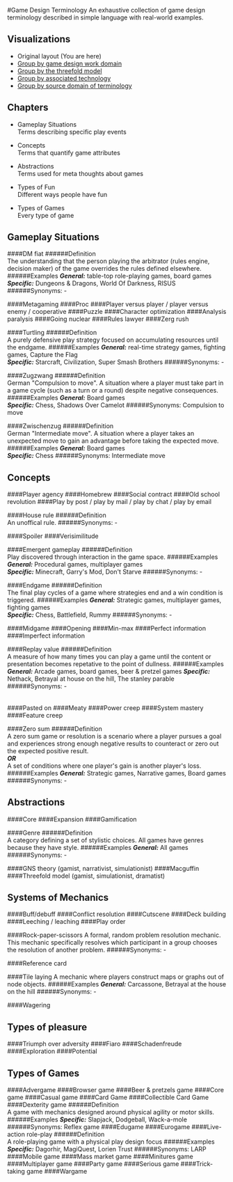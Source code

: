 #Game Design Terminology
An exhaustive collection of game design terminology described in simple language with real-world examples.

## Visualizations
* Original layout (You are here)
* [Group by game design work domain]()
* [Group by the threefold model]()
* [Group by associated technology]()
* [Group by source domain of terminology]()

## Chapters
* Gameplay Situations  
Terms describing specific play events

* Concepts  
Terms that quantify game attributes

* Abstractions  
Terms used for meta thoughts about games

* Types of Fun  
Different ways people have fun

* Types of Games  
Every type of game

## Gameplay Situations

####DM fiat
######Definition  
The understanding that the person playing the arbitrator (rules engine, decision maker) of the game overrides the rules defined elsewhere.
######Examples
***General:*** table-top role-playing games, board games  
***Specific:*** Dungeons & Dragons, World Of Darkness, RISUS
######Synonyms: -

####Metagaming
####Proc
####Player versus player / player versus enemy / cooperative
####Puzzle
####Character optimization
####Analysis paralysis
####Going nuclear
####Rules lawyer
####Zerg rush

####Turtling
######Definition  
A purely defensive play strategy focused on accumulating resources until the endgame.
######Examples
***General:*** real-time strategy games, fighting games, Capture the Flag  
***Specific:*** Starcraft, Civilization, Super Smash Brothers
######Synonyms: -

####Zugzwang
######Definition  
German "Compulsion to move". A situation where a player must take part in a game cycle (such as a turn or a round) despite negative consequences.
######Examples
***General:*** Board games  
***Specific:*** Chess, Shadows Over Camelot
######Synonyms: Compulsion to move

####Zwischenzug
######Definition  
German "Intermediate move". A situation where a player takes an unexpected move to gain an advantage before taking the expected move.
######Examples
***General:*** Board games  
***Specific:*** Chess
######Synonyms: Intermediate move

## Concepts
####Player agency
####Homebrew
####Social contract
####Old school revolution
####Play by post / play by mail / play by chat / play by email

####House rule
######Definition  
An unoffical rule.
######Synonyms: -

####Spoiler
####Verisimilitude

####Emergent gameplay
######Definition  
Play discovered through interaction in the game space.
######Examples
***General:*** Procedural games, multiplayer games  
***Specific:*** Minecraft, Garry's Mod, Don't Starve
######Synonyms: -

####Endgame
######Definition  
The final play cycles of a game where strategies end and a win condition is triggered.
######Examples
***General:*** Strategic games, multiplayer games, fighting games  
***Specific:*** Chess, Battlefield, Rummy
######Synonyms: -

####Midgame
####Opening
####Min-max
####Perfect information
####Imperfect information

####Replay value
######Definition  
A measure of how many times you can play a game until the content or presentation becomes repetative to the point of dullness.
######Examples
***General:*** Arcade games, board games, beer & pretzel games
***Specific:*** Nethack, Betrayal at house on the hill, The stanley parable
######Synonyms: -

######
####Pasted on
####Meaty
####Power creep
####System mastery
####Feature creep

####Zero sum
######Definition  
A zero sum game or resolution is a scenario where a player pursues a goal and experiences strong enough negative results to counteract or zero out the expected positive result.  
***OR***  
A set of conditions where one player's gain is another player's loss.
######Examples
***General:*** Strategic games, Narrative games, Board games
######Synonyms: -

## Abstractions
####Core
####Expansion
####Gamification

####Genre
######Definition  
A category defining a set of stylistic choices. All games have genres because they have style.
######Examples
***General:*** All games
######Synonyms: -

####GNS theory (gamist, narrativist, simulationist)
####Macguffin
####Threefold model (gamist, simulationist, dramatist)

## Systems of Mechanics
####Buff/debuff
####Conflict resolution
####Cutscene
####Deck building
####Leeching / leaching
####Play order

####Rock-paper-scissors
A formal, random problem resolution mechanic. This mechanic specifically resolves which participant in a group chooses the resolution of another problem.
######Synonyms: -

####Reference card

####Tile laying
A mechanic where players construct maps or graphs out of node objects.
######Examples
***General:*** Carcassone, Betrayal at the house on the hill
######Synonyms: -

####Wagering

## Types of pleasure
####Triumph over adversity
####Fiaro
####Schadenfreude
####Exploration
####Potential

## Types of Games
####Advergame
####Browser game
####Beer & pretzels game
####Core game
####Casual game
####Card Game
####Collectible Card Game
####Dexterity game
######Definition  
A game with mechanics designed around physical agility or motor skills.
######Examples
***Specific:*** Slapjack, Dodgeball, Wack-a-mole
######Synonyms: Reflex game
####Edugame
####Eurogame
####Live-action role-play
######Definition  
A role-playing game with a physical play design focus
######Examples
***Specific:*** Dagorhir, MagiQuest, Lorien Trust
######Synonyms: LARP
####Mobile game
####Mass market game
####Minitures game
####Multiplayer game
####Party game
####Serious game
####Trick-taking game
####Wargame
